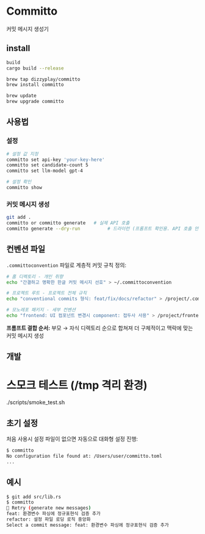 # Committo

커밋 메시지 생성기 

## install

```bash
build
cargo build --release
```
```bash
brew tap dizzyplay/committo
brew install committo

brew update
brew upgrade committo
```
## 사용법

### 설정
```bash
# 설정 값 지정
committo set api-key 'your-key-here'
committo set candidate-count 5
committo set llm-model gpt-4

# 설정 확인
committo show
```

### 커밋 메시지 생성
```bash
git add .
committo or committo generate   # 실제 API 호출
committo generate --dry-run          # 드라이런 (프롬프트 확인용. API 호출 안함)
```

## 컨벤션 파일

`.committoconvention` 파일로 계층적 커밋 규칙 정의:

```bash
# 홈 디렉토리 - 개인 취향
echo "간결하고 명확한 한글 커밋 메시지 선호" > ~/.committoconvention

# 프로젝트 루트 - 프로젝트 전체 규칙  
echo "conventional commits 형식: feat/fix/docs/refactor" > /project/.committoconvention

# 모노레포 패키지 - 세부 컨벤션
echo "frontend: UI 컴포넌트 변경시 component: 접두사 사용" > /project/frontend/.committoconvention
```

**프롬프트 결합 순서:** 부모 → 자식 디렉토리 순으로 합쳐져 더 구체적이고 맥락에 맞는 커밋 메시지 생성

## 개발

# 스모크 테스트 (/tmp 격리 환경)
./scripts/smoke_test.sh

## 초기 설정

처음 사용시 설정 파일이 없으면 자동으로 대화형 설정 진행:

```bash
$ committo
No configuration file found at: /Users/user/committo.toml
...
```

## 예시

```bash
$ git add src/lib.rs
$ committo
🔄 Retry (generate new messages)
feat: 환경변수 파싱에 정규표현식 검증 추가
refactor: 설정 파일 로딩 로직 중앙화
Select a commit message: feat: 환경변수 파싱에 정규표현식 검증 추가
```
